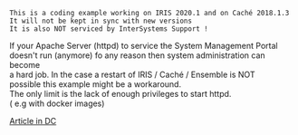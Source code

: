  ~~~
 This is a coding example working on IRIS 2020.1 and on Caché 2018.1.3 
 It will not be kept in sync with new versions      
 It is also NOT serviced by InterSystems Support !   
~~~ 

If your Apache Server (httpd) to service the System Management Portal  
doesn't run (anymore) fo any reason then system administration can become  
a hard job. In the case a restart of IRIS / Caché / Ensemble is NOT  
possible this example might be a workaround.  
The only limit is the lack of enough privileges to start httpd.  
( e.g with docker images)  

[Article in DC](https://community.intersystems.com/post/how-restart-smp-server)
